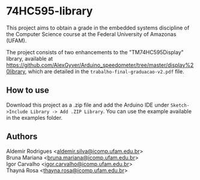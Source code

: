 # 74HC595-library

This project aims to obtain a grade in the embedded systems discipline of the Computer Science course at the Federal University of Amazonas (UFAM).

The project consists of two enhancements to the "TM74HC595Display" library, available at https://github.com/AlexGyver/Arduino_speedometer/tree/master/display%20library, which are detailed in the `trabalho-final-graduacao-v2.pdf` file.

## How to use

Download this project as a .zip file and add the Arduino IDE under `Sketch->Include Library -> Add .ZIP Library`. You can use the example available in the examples folder.

## Authors

Aldemir Rodrigues \<aldemir.silva@icomp.ufam.edu.br>  
Bruna Mariana \<bruna.mariana@icomp.ufam.edu.br>  
Igor Carvalho \<igor.carvalho@icomp.ufam.edu.br>  
Thayná Rosa \<thayna.rosa@icomp.ufam.edu.br>  